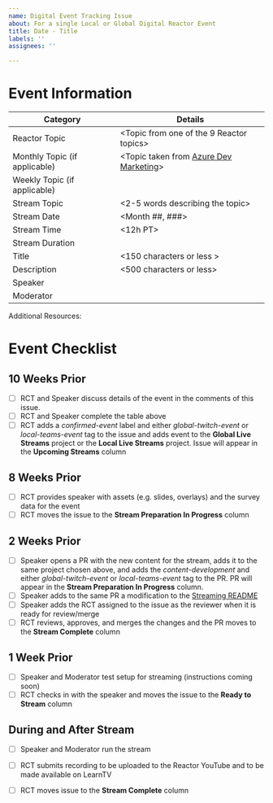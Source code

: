```yaml
---
name: Digital Event Tracking Issue
about: For a single Local or Global Digital Reactor Event
title: Date - Title
labels: ''
assignees: ''

---
```


# Event Information
| Category | Details |
|-----------|---------|
| Reactor Topic | <Topic from one of the 9 Reactor topics> |
| Monthly Topic (if applicable) | <Topic taken from [Azure Dev Marketing](https://aka.ms/DevEdCalFY21H1)> |
| Weekly Topic (if applicable) | <Topic decided by RCT if relevant> |
| Stream Topic | <2-5 words describing the topic> |
| Stream Date | <Month ##, ###> | 
| Stream Time | <12h PT> | 
| Stream Duration | <minutes> | 
| Title | <150 characters or less > |
| Description | <500 characters or less> |
| Speaker | <Name or GitHub alias> |
| Moderator | <Name or GitHub alias> |

Additional Resources:  
<Additional resources that can be linked from social media for promotion or added to the description of VOD>


# Event Checklist

## 10 Weeks Prior
- [ ] RCT and Speaker discuss details of the event in the comments of this issue. 
- [ ] RCT and Speaker complete the table above
- [ ] RCT adds a _confirmed-event_ label and either _global-twitch-event_ or _local-teams-event_ tag to the issue and adds event to the __Global Live Streams__ project or the __Local Live Streams__ project. Issue will appear in the __Upcoming Streams__ column

## 8 Weeks Prior
- [ ] RCT provides speaker with assets (e.g. slides, overlays) and the survey data for the event
- [ ] RCT moves the issue to the __Stream Preparation In Progress__ column

## 2 Weeks Prior
- [ ] Speaker opens a PR with the new content for the stream, adds it to the same project chosen above, and adds the _content-development_ and either _global-twitch-event_ or _local-teams-event_ tag to the PR. PR will appear in the __Stream Preparation In Progress__ column. 
- [ ] Speaker adds to the same PR a modification to the [Streaming README](https://github.com/microsoft/Reactors/tree/master/Online) 
- [ ] Speaker adds the RCT assigned to the issue as the reviewer when it is ready for review/merge
- [ ] RCT reviews, approves, and merges the changes and the PR moves to the __Stream Complete__ column

## 1 Week Prior
- [ ] Speaker and Moderator test setup for streaming (instructions coming soon)
- [ ] RCT checks in with the speaker and moves the issue to the __Ready to Stream__ column

## During and After Stream
- [ ] Speaker and Moderator run the stream
- [ ] RCT submits recording to be uploaded to the Reactor YouTube and to be made available on LearnTV
- [ ] RCT moves issue to the __Stream Complete__ column

